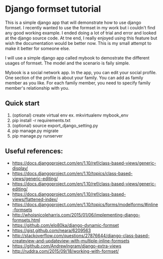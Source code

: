 Django formset tutorial
==================

This is a simple django app that will demonstrate how to use django formset. I recently wanted to use the formset in my work but i couldn't find any good working example. 
I ended doing a lot of trial and error and looked at the django source code. At tne end, I really enjoyed using this feature but wish the documentation would be better now. This is my small attempt to make it better for someone else. 

I will use a simple django app called mybook to demostrate the different usages of formset. The model and the scenario is faily simple. 

Mybook is a social network app. In the app, you can edit your social profile. One section of the profile is about your family. 
You can add as family member as you like. For each family member, you need to specify family member's relationship with you.  

Quick start
-----------
1. (optional) create virtual env ex. mkvirtualenv mybook_env
2. pip install -r requirements.txt
3. (optional) source export_django_setting.py
4. pip manage.py migrate
5. pip manage.py runserver

Useful references:
-----------
* https://docs.djangoproject.com/en/1.10/ref/class-based-views/generic-display/
* https://docs.djangoproject.com/en/1.10/topics/class-based-views/generic-editing/
* https://docs.djangoproject.com/en/1.10/ref/class-based-views/generic-editing/
* https://docs.djangoproject.com/en/1.10/ref/class-based-views/flattened-index/
* https://docs.djangoproject.com/en/1.10/topics/forms/modelforms/#inline-formsets
* http://whoisnicoleharris.com/2015/01/06/implementing-django-formsets.html
* https://github.com/elo80ka/django-dynamic-formset
* https://gist.github.com/neara/6209563
* http://stackoverflow.com/questions/27876644/django-class-based-createview-and-updateview-with-multiple-inline-formsets
* https://github.com/AndrewIngram/django-extra-views
* http://ruddra.com/2015/09/18/working-with-formset/


